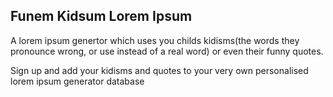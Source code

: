 ## Funem Kidsum Lorem Ipsum
A lorem ipsum genertor which uses you childs kidisms(the words they pronounce wrong, or use instead of a real word) or even their funny quotes.

Sign up and add your kidisms and quotes to your very own personalised lorem ipsum generator database
